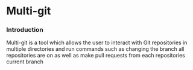 # Multi-git

### Introduction

Multi-git is a tool which allows the user to interact with Git repositories in multiple directories and run commands
such as changing the branch all repositories are on as well as make pull requests from each repositories current branch
